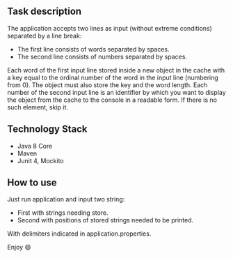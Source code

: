 ## Task description
The application accepts two lines as input (without extreme conditions) separated by a line break:
- The first line consists of words separated by spaces.
- The second line consists of numbers separated by spaces.

Each word of the first input line stored inside a new object in the cache with a key equal to the ordinal
 number of the word in the input line (numbering from 0).
 The object must also store the key and the word length.
Each number of the second input line is an identifier by which you want to display the object from the cache to
 the console in a readable form. If there is no such element, skip it.

## Technology Stack
- Java 8 Core
- Maven
- Junit 4, Mockito

## How to use
Just run application and input two string:
 - First with strings needing store.
 - Second with positions of stored strings needed to be printed.
 
With delimiters indicated in application.properties.

Enjoy :smile:
 
